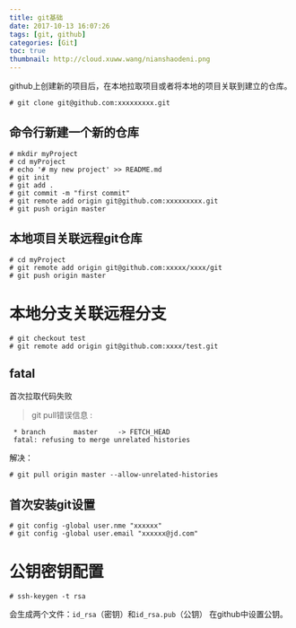 ```yaml
---
title: git基础
date: 2017-10-13 16:07:26
tags: [git, github]
categories: [Git]
toc: true
thumbnail: http://cloud.xuww.wang/nianshaodeni.png
---
```


github上创建新的项目后，在本地拉取项目或者将本地的项目关联到建立的仓库。

```shell
# git clone git@github.com:xxxxxxxxx.git  
```

<!-- more -->
## 命令行新建一个新的仓库

```shell
# mkdir myProject
# cd myProject 
# echo '# my new project' >> README.md
# git init
# git add .
# git commit -m "first commit"
# git remote add origin git@github.com:xxxxxxxxx.git
# git push origin master
```

## 本地项目关联远程git仓库

```shell
# cd myProject
# git remote add origin git@github.com:xxxxx/xxxx/git
# git push origin master
```

# 本地分支关联远程分支

```shell
# git checkout test
# git remote add origin git@github.com:xxxx/test.git
```

## fatal
首次拉取代码失败

> git pull错误信息 : 
```shell
 * branch       master     -> FETCH_HEAD
 fatal: refusing to merge unrelated histories
 ```

解决：
```shell
# git pull origin master --allow-unrelated-histories
```  


## 首次安装git设置
```shell
# git config -global user.nme "xxxxxx"
# git config -global user.email "xxxxxx@jd.com"
```

# 公钥密钥配置

```shell
# ssh-keygen -t rsa
```
会生成两个文件：`id_rsa`（密钥）和`id_rsa.pub`（公钥）
在github中设置公钥。
